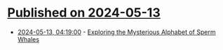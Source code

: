 # [Published on 2024-05-13](index.md)

* [2024-05-13, 04:19:00](https://soylentnews.org/article.pl?sid=24/05/11/0415252&from=rss) - [Exploring the Mysterious Alphabet of Sperm Whales](https://soylentnews.org/article.pl?sid=24/05/11/0415252&from=rss)
